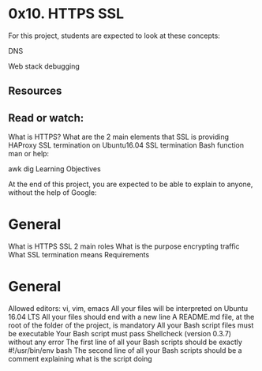 # 0x10. HTTPS SSL

For this project, students are expected to look at these concepts:

DNS

Web stack debugging

## Resources

## Read or watch:

What is HTTPS?
What are the 2 main elements that SSL is providing
HAProxy SSL termination on Ubuntu16.04
SSL termination
Bash function
man or help:

awk
dig
Learning Objectives

At the end of this project, you are expected to be able to explain to anyone, without the help of Google:

# General

What is HTTPS SSL 2 main roles
What is the purpose encrypting traffic
What SSL termination means
Requirements

# General

Allowed editors: vi, vim, emacs
All your files will be interpreted on Ubuntu 16.04 LTS
All your files should end with a new line
A README.md file, at the root of the folder of the project, is mandatory
All your Bash script files must be executable
Your Bash script must pass Shellcheck (version 0.3.7) without any error
The first line of all your Bash scripts should be exactly #!/usr/bin/env bash
The second line of all your Bash scripts should be a comment explaining what is the script doing